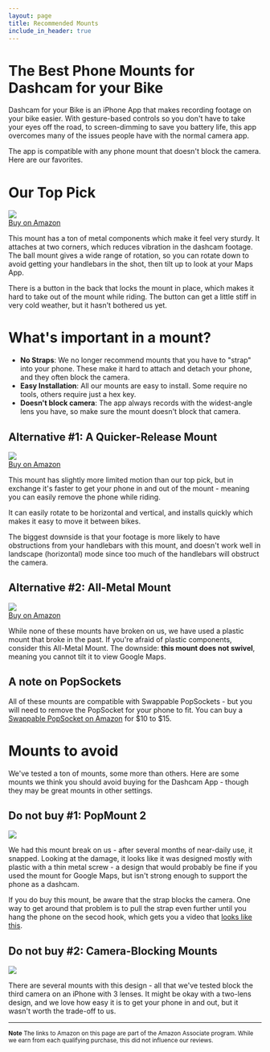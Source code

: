 ```yaml
---
layout: page
title: Recommended Mounts
include_in_header: true
---
```


# The Best Phone Mounts for Dashcam for your Bike
Dashcam for your Bike is an iPhone App that makes recording footage on your bike easier.
With gesture-based controls so you don't have to take your eyes off the road, to screen-dimming to save you battery life, this app overcomes many of the issues people have with the normal camera app.

The app is compatible with any phone mount that doesn't block the camera. Here are our favorites.

# Our Top Pick

<a href="https://www.amazon.com/gp/product/B08R93X4F6?ie=UTF8&psc=1&linkCode=li3&tag=robotarmin0c-20&linkId=62f93bdc23fd843e23f3fea89f85b9c0&language=en_US&ref_=as_li_ss_il" target="_blank"><img border="0" src="//ws-na.amazon-adsystem.com/widgets/q?_encoding=UTF8&ASIN=B08R93X4F6&Format=_SL250_&ID=AsinImage&MarketPlace=US&ServiceVersion=20070822&WS=1&tag=robotarmin0c-20&language=en_US" ><br/>Buy on Amazon</a>

This mount has a ton of metal components which make it feel very sturdy.
It attaches at two corners, which reduces vibration in the dashcam footage.
The ball mount gives a wide range of rotation, so you can rotate down to avoid getting your handlebars in the shot, then tilt up to look at your Maps App.

There is a button in the back that locks the mount in place, which makes it hard to take out of the mount while riding. The button can get a little stiff in very cold weather, but it hasn't bothered us yet.

# What's important in a mount?

* **No Straps**: We no longer recommend mounts that you have to "strap" into your phone.  These make it hard to attach and detach your phone, and they often block the camera.
* **Easy Installation**: All our mounts are easy to install. Some require no tools, others require just a hex key.
* **Doesn't block camera**: The app always records with the widest-angle lens you have, so make sure the mount doesn't block that camera.

## Alternative #1: A Quicker-Release Mount

<a href="https://www.amazon.com/visnfa-Adjustable-Universal-Accessories-Smartphones/dp/B08TWMZFR8?pd_rd_w=kzQ1l&pf_rd_p=eb19c5b7-e15e-4646-8a38-bda700402de6&pf_rd_r=6EYMBHBWZVW24GQWWEYY&pd_rd_r=5118b3e4-0d36-416a-8c41-8a02c7c0418a&pd_rd_wg=iuvZV&pd_rd_i=B08TWMZFR8&th=1&linkCode=li3&tag=robotarmin0c-20&linkId=707783e7e947601bf7035bff7f744920&language=en_US&ref_=as_li_ss_il" target="_blank"><img border="0" src="//ws-na.amazon-adsystem.com/widgets/q?_encoding=UTF8&ASIN=B08TWMZFR8&Format=_SL250_&ID=AsinImage&MarketPlace=US&ServiceVersion=20070822&WS=1&tag=robotarmin0c-20&language=en_US" ><br/>Buy on Amazon</a>

This mount has slightly more limited motion than our top pick, but in exchange it's faster to get your phone in and out of the mount - meaning you can easily remove the phone while riding.

It can easily rotate to be horizontal and vertical, and installs quickly which makes it easy to move it between bikes.

The biggest downside is that your footage is more likely to have obstructions from your handlebars with this mount, and doesn't work well in landscape (horizontal) mode since too much of the handlebars will obstruct the camera.


## Alternative #2: All-Metal Mount
<a href="https://www.amazon.com/GUB-Motorcycle-Aluminum-Rotation-Adjustable/dp/B07GKT8FBZ/ref=as_li_ss_il?_encoding=UTF8&pd_rd_w=WExxg&pf_rd_p=8b894231-4b84-44da-9446-c27cf0e8abc2&pf_rd_r=7S1SWGQFBXTEPWW6EA5G&pd_rd_r=138ae756-baa5-4b60-8632-c877df877f25&pd_rd_wg=ay0Gv&ref_=nav_youraccount_switchacct&linkCode=li2&tag=robotarmin0c-20&linkId=5b70f71a6ec74f1b2eb5f659cf6b5e1d&language=en_US" target="_blank"><img border="0" src="//ws-na.amazon-adsystem.com/widgets/q?_encoding=UTF8&ASIN=B07GKT8FBZ&Format=_SL160_&ID=AsinImage&MarketPlace=US&ServiceVersion=20070822&WS=1&tag=robotarmin0c-20&language=en_US" ><br/>Buy on Amazon</a>

While none of these mounts have broken on us, we have used a plastic mount that broke in the past.
If you're afraid of plastic components, consider this All-Metal Mount.
The downside: **this mount does not swivel**, meaning you cannot tilt it to view Google Maps.

## A note on PopSockets
All of these mounts are compatible with Swappable PopSockets - but you will need to remove the PopSocket for your phone to fit.
You can buy a <a href="https://amzn.to/3q7fG7D">Swappable PopSocket on Amazon</a> for $10 to $15.

# Mounts to avoid

We've tested a ton of mounts, some more than others. Here are some mounts we think you should avoid buying for the Dashcam App - though they may be great mounts in other settings.

## Do not buy #1: PopMount 2
<a href="https://www.amazon.com/PopSockets-PopMount-Ride-Scooter-Bicycle/dp/B08P4XJVPL/ref=as_li_ss_il?dchild=1&keywords=pop+mount+2+bike&qid=1633807572&sr=8-1&linkCode=li2&tag=robotarmin0c-20&linkId=687a8bac46954f6a2c12754cb694a5f3&language=en_US" target="_blank"><img border="0" src="//ws-na.amazon-adsystem.com/widgets/q?_encoding=UTF8&ASIN=B08P4XJVPL&Format=_SL160_&ID=AsinImage&MarketPlace=US&ServiceVersion=20070822&WS=1&tag=robotarmin0c-20&language=en_US" ></a>

We had this mount break on us - after several months of near-daily use, it snapped.
Looking at the damage, it looks like it was designed mostly with plastic with a thin metal screw - a design that would probably be fine if you used the mount for Google Maps, but isn't strong enough to support the phone as a dashcam.

If you do buy this mount, be aware that the strap blocks the camera.
One way to get around that problem is to pull the strap even further until you hang the phone on the secod hook, which gets you a video that [looks like this](https://twitter.com/DashcamBike/status/1448636353948880900?s=20).


## Do not buy #2: Camera-Blocking Mounts
<a href="https://www.amazon.com/Motorcycle-Bicycle-Handlebar-Universal-Adjustable/dp/B098R19S3X/ref=as_li_ss_il?keywords=Motorcycle+Phone+Mount+Holder+Bike+Phone+Mount+Cell+Phone+Mount+Holder+for+Bike+Bicycle+Sport+Road+Bike+Handlebar+Universal+360+Adjustable+for+iPhone+12+11+xr+Pro+Max+All+Phones&qid=1636673275&qsid=131-2770754-2039666&sr=8-3&sres=B098R19S3X,B07M7TK3NJ,B01LWDCSIZ,B08R8MZYMH,B085DMV7XD,B08ZSPW3NF,B07GKT8FBZ,B089SHV1JH,B087CKZT2C,B01ICAI44S,B07PVMV49J,B08ZSNZ681,B075WPLYGM,B075WFRSVF,B015UIPMH2,B07S8G7NK1&srpt=PORTABLE_ELECTRONIC_DEVICE_MOUNT&linkCode=li2&tag=robotarmin0c-20&linkId=5591e35fffbf1f669f0f50647862f62a&language=en_US" target="_blank"><img border="0" src="//ws-na.amazon-adsystem.com/widgets/q?_encoding=UTF8&ASIN=B098R19S3X&Format=_SL160_&ID=AsinImage&MarketPlace=US&ServiceVersion=20070822&WS=1&tag=robotarmin0c-20&language=en_US" ></a>

There are several mounts with this design - all that we've tested block the third camera on an iPhone with 3 lenses.
It might be okay with a two-lens design, and we love how easy it is to get your phone in and out, but it wasn't worth the trade-off to us.

<hr/>
<small>
<b>Note</b>
The links to Amazon on this page are part of the Amazon Associate program.
While we earn from each qualifying purchase, this did not influence our reviews.
</small>
